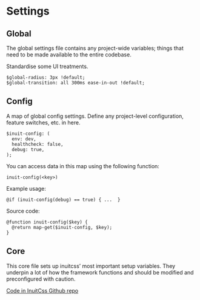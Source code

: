 # Settings

## Global
The global settings file contains any project-wide variables; things that need to be made available to the entire codebase.

Standardise some UI treatments.

```
$global-radius: 3px !default;
$global-transition: all 300ms ease-in-out !default;
```

## Config
A map of global config settings. Define any project-level configuration, feature switches, etc. in here.

```
$inuit-config: (
  env: dev,
  healthcheck: false,
  debug: true,
);
```

You can access data in this map using the following function:

`inuit-config(<key>)`

Example usage:

`@if (inuit-config(debug) == true) { ...  }`

Source code:
```
@function inuit-config($key) {
  @return map-get($inuit-config, $key);
}
```

## Core
This core file sets up inuitcss’ most important setup variables. They underpin a lot of how the framework functions and should be modified and preconfigured with caution.

[Code in InuitCss Github repo](https://github.com/inuitcss/inuitcss/blob/master/settings/_settings.core.scss)
